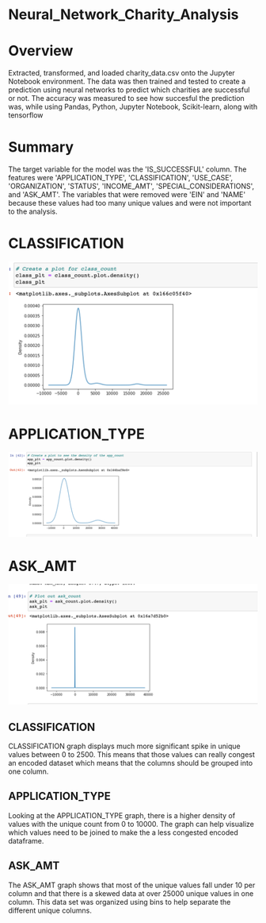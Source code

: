 # Neural_Network_Charity_Analysis


# Overview 
Extracted, transformed, and loaded charity_data.csv onto the Jupyter Notebook environment. The data was then trained and tested to create a prediction using neural networks to predict which charities are successful or not. The accuracy was measured to see how succesful the prediction was, while using Pandas, Python, Jupyter Notebook, Scikit-learn, along with tensorflow
# Summary
The target variable for the model was the 'IS_SUCCESSFUL' column. The features were 'APPLICATION_TYPE', 'CLASSIFICATION', 'USE_CASE', 'ORGANIZATION', 'STATUS', 'INCOME_AMT', 'SPECIAL_CONSIDERATIONS', and 'ASK_AMT'. The variables that were removed were 'EIN' and 'NAME' because these values had too many unique values and were not important to the analysis.
# CLASSIFICATION
![](pics/density.png)

# APPLICATION_TYPE
![](pics/density2.png)

# ASK_AMT
![](pics/density3.png)

## CLASSIFICATION
CLASSIFICATION graph displays much more significant spike in unique values between 0 to 2500. This means that those values can really congest an encoded dataset which means that the columns should be grouped into one column.
## APPLICATION_TYPE
Looking at the APPLICATION_TYPE graph, there is a higher density of values with the unique count from 0 to 10000. The graph can help visualize which values need to be joined to make the a less congested encoded dataframe.
## ASK_AMT
The ASK_AMT graph shows that most of the unique values fall under 10 per column and that there is a skewed data at over 25000 unique values in one column. This data set was organized using bins to help separate the different unique columns.

